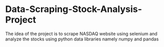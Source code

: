 # Data-Scraping-Stock-Analysis-Project
The idea of the project is to scrape NASDAQ website using selenium and analyze the stocks using python data libraries namely numpy and pandas

